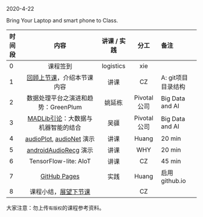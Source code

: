 2020-4-22

Bring Your Laptop and smart phone  to Class. 

|时间段  |  内容    | 讲课 / 实践     |  分工  |  备注       |
| :---  |  :----:    |   :----:    |    :----:    |:--- |
|   0   |  课程签到     |  logistics   |     xie     |        |
|   1   |  [回顾上节课](../../Part1-Schedule/WW9/WW9-Plan.md)，介绍本节课内容     |  讲课    |     CZ     |   A: git项目目录结构     |
|   2   |  数据处理平台之演进和趋势：GreenPlum     |   姚延栋        |  Pivotal公司          | Big Data and AI|
|   3   |  [MADLib引论](9MADLib引论.pdf)：大数据与机器智能的结合   |   吴疆        |  Pivotal公司             | Big Data and AI|
|   4   |  [audioPlot](https://github.com/saturn-lab/audioPlot), [audioNet](https://github.com/saturn-lab/audioNet) 演示    | 讲课  | Huang |  20 min |
|   5   |  [androidAudioRecg](https://github.com/saturn-lab/androidAudioRecg) 演示   | 讲课  | WHY |  20 min  |
|   6   |  TensorFlow-lite: AIoT     | 讲课  |  CZ | 45 min  |
|   7   |  [GitHub Pages](https://pages.github.com/)    |   实践  |    Huang     |  启用github.io  |
|   8   |  课程小结，[展望下节课](../WW11/WW11-Plan.md)   |     |  CZ |   |




大家注意：勿上传``有版权``的课程参考资料。


